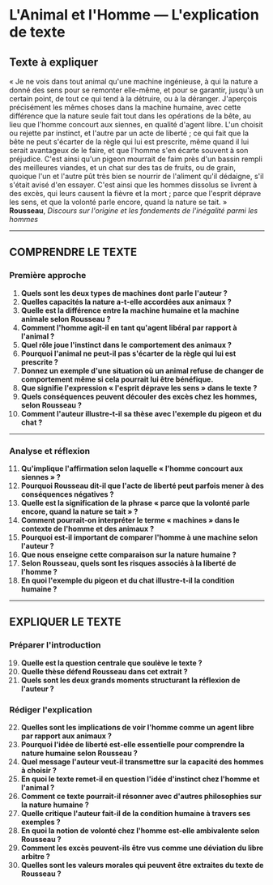 # L'Animal et l'Homme — L'explication de texte

## Texte à expliquer
« Je ne vois dans tout animal qu'une machine ingénieuse, à qui la nature a donné des sens pour se remonter elle-même, et pour se garantir, jusqu'à un certain point, de tout ce qui tend à la détruire, ou à la déranger. J'aperçois précisément les mêmes choses dans la machine humaine, avec cette différence que la nature seule fait tout dans les opérations de la bête, au lieu que l'homme concourt aux siennes, en qualité d'agent libre. L'un choisit ou rejette par instinct, et l'autre par un acte de liberté ; ce qui fait que la bête ne peut s'écarter de la règle qui lui est prescrite, même quand il lui serait avantageux de le faire, et que l'homme s'en écarte souvent à son préjudice. C'est ainsi qu'un pigeon mourrait de faim près d'un bassin rempli des meilleures viandes, et un chat sur des tas de fruits, ou de grain, quoique l'un et l'autre pût très bien se nourrir de l'aliment qu'il dédaigne, s'il s'était avisé d'en essayer. C'est ainsi que les hommes dissolus se livrent à des excès, qui leurs causent la fièvre et la mort ; parce que l'esprit déprave les sens, et que la volonté parle encore, quand la nature se tait. »  
**Rousseau**, *Discours sur l'origine et les fondements de l'inégalité parmi les hommes*

---

## COMPRENDRE LE TEXTE

### Première approche

1. **Quels sont les deux types de machines dont parle l'auteur ?**  
2. **Quelles capacités la nature a-t-elle accordées aux animaux ?**  
3. **Quelle est la différence entre la machine humaine et la machine animale selon Rousseau ?**  
4. **Comment l'homme agit-il en tant qu'agent libéral par rapport à l'animal ?**  
5. **Quel rôle joue l'instinct dans le comportement des animaux ?**  
6. **Pourquoi l'animal ne peut-il pas s'écarter de la règle qui lui est prescrite ?**  
7. **Donnez un exemple d'une situation où un animal refuse de changer de comportement même si cela pourrait lui être bénéfique.**  
8. **Que signifie l'expression « l'esprit déprave les sens » dans le texte ?**  
9. **Quels conséquences peuvent découler des excès chez les hommes, selon Rousseau ?**  
10. **Comment l'auteur illustre-t-il sa thèse avec l'exemple du pigeon et du chat ?**  

---

### Analyse et réflexion

11. **Qu'implique l'affirmation selon laquelle « l'homme concourt aux siennes » ?**  
12. **Pourquoi Rousseau dit-il que l'acte de liberté peut parfois mener à des conséquences négatives ?**  
13. **Quelle est la signification de la phrase « parce que la volonté parle encore, quand la nature se tait » ?**  
14. **Comment pourrait-on interpréter le terme « machines » dans le contexte de l'homme et des animaux ?**  
15. **Pourquoi est-il important de comparer l'homme à une machine selon l'auteur ?**  
16. **Que nous enseigne cette comparaison sur la nature humaine ?**  
17. **Selon Rousseau, quels sont les risques associés à la liberté de l'homme ?**  
18. **En quoi l'exemple du pigeon et du chat illustre-t-il la condition humaine ?**  

---

## EXPLIQUER LE TEXTE

### Préparer l'introduction

19. **Quelle est la question centrale que soulève le texte ?**  
20. **Quelle thèse défend Rousseau dans cet extrait ?**  
21. **Quels sont les deux grands moments structurant la réflexion de l'auteur ?**  

### Rédiger l'explication

22. **Quelles sont les implications de voir l'homme comme un agent libre par rapport aux animaux ?**  
23. **Pourquoi l'idée de liberté est-elle essentielle pour comprendre la nature humaine selon Rousseau ?**  
24. **Quel message l'auteur veut-il transmettre sur la capacité des hommes à choisir ?**  
25. **En quoi le texte remet-il en question l'idée d'instinct chez l'homme et l'animal ?**  
26. **Comment ce texte pourrait-il résonner avec d'autres philosophies sur la nature humaine ?**  
27. **Quelle critique l'auteur fait-il de la condition humaine à travers ses exemples ?**  
28. **En quoi la notion de volonté chez l'homme est-elle ambivalente selon Rousseau ?**  
29. **Comment les excès peuvent-ils être vus comme une déviation du libre arbitre ?**  
30. **Quelles sont les valeurs morales qui peuvent être extraites du texte de Rousseau ?**  